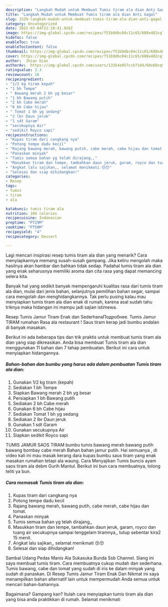 ```yaml
---
description: "Langkah Mudah untuk Membuat Tumis tiram ala dian Anti Gagal"
title: "Langkah Mudah untuk Membuat Tumis tiram ala dian Anti Gagal"
slug: 1529-langkah-mudah-untuk-membuat-tumis-tiram-ala-dian-anti-gagal
category: Uncategorized
date: 2022-03-04T22:10:41.926Z
image: https://img-global.cpcdn.com/recipes/f51b9dbc04c11c65/680x482cq70/tumis-tiram-ala-dian-foto-resep-utama.jpg
hideToc: false
enableToc: true
enableTocContent: false
thumbnail: https://img-global.cpcdn.com/recipes/f51b9dbc04c11c65/680x482cq70/tumis-tiram-ala-dian-foto-resep-utama.jpg
cover: https://img-global.cpcdn.com/recipes/f51b9dbc04c11c65/680x482cq70/tumis-tiram-ala-dian-foto-resep-utama.jpg
author:  Jhian Dian
authorAv:  https://img-global.cpcdn.com/users/13354a957ccb71d4/60x60cq50/avatar.jpg
ratingvalue: 3.3
reviewcount: 16
recipeingredient:
- "1/2 kg tiram kepah"
- "1 bh Tempe"
- " Bawang merah 2 bh yg besar"
- "1 bh Bawang putih"
- "2 bh Cabe merah"
- "6 bh Cabe hijau"
- " Tomat 1 bh yg sedang"
- "2 lbr Daun jeruk"
- "1 sdt Garam"
- "secukupnya Air"
- "sedikit Royco sapi"
recipeinstructions:
- "Kupas tiram dari cangkang nya"
- "Potong tempe dadu kecil"
- "Rajang bawang merah, bawang putih, cabe merah, cabe hijau dan tomat."
- "Panaskan minyak"
- "Tumis semua bahan yg telah dirajang,,"
- "Masukkan tiram dan tempe, tambahkan daun jeruk, garam, royco dan tuang air secukupnya sampai tenggelam tiramnya,, tutup sebentar kira2 15 menit."
- "Angkat lalu sajikan,, selamat menikmati 😚😚"
- "Selesai dan siap dihidangkan!"
categories:
- Resep
tags:
- tumis
- tiram
- ala

katakunci: tumis tiram ala 
nutrition: 104 calories
recipecuisine: Indonesian
preptime: "PT29M"
cooktime: "PT50M"
recipeyield: "4"
recipecategory: Dessert

---
```



Lagi mencari inspirasi resep tumis tiram ala dian yang menarik? Cara menyiapkannya memang susah-susah gampang. Jika keliru mengolah maka hasilnya akan hambar dan bahkan tidak sedap. Padahal tumis tiram ala dian yang enak seharusnya memiliki aroma dan cita rasa yang dapat memancing selera kita.


Banyak hal yang sedikit banyak mempengaruhi kualitas rasa dari tumis tiram ala dian, mulai dari jenis bahan, selanjutnya pemilihan bahan segar, sampai cara mengolah dan menghidangkannya. Tak perlu pusing kalau mau menyiapkan tumis tiram ala dian enak di rumah, karena asal sudah tahu triknya maka hidangan ini mampu jadi sajian istimewa.

Resep Tumis Jamur Tiram Enak dan SederhanaПодробнее. Tumis Jamur TIRAM rumahan Rasa ala restaurant ! Saus tiram kerap jadi bumbu andalan di banyak masakan.


Berikut ini ada beberapa tips dan trik praktis untuk membuat tumis tiram ala dian yang siap dikreasikan. Anda bisa membuat Tumis tiram ala dian menggunakan 11 bahan dan 7 tahap pembuatan. Berikut ini cara untuk menyiapkan hidangannya.

<!--inarticleads1-->

##### Bahan-bahan dan bumbu yang harus ada dalam pembuatan Tumis tiram ala dian:

1. Gunakan 1/2 kg tiram (kepah)
1. Sediakan 1 bh Tempe
1. Siapkan  Bawang merah 2 bh yg besar
1. Persiapkan 1 bh Bawang putih
1. Sediakan 2 bh Cabe merah
1. Gunakan 6 bh Cabe hijau
1. Sediakan  Tomat 1 bh yg sedang
1. Sediakan 2 lbr Daun jeruk
1. Gunakan 1 sdt Garam
1. Gunakan secukupnya Air
1. Siapkan sedikit Royco sapi


TUMIS JAMUR SAOS TIRAM bumbu tumis bawang merah bawang putih bawang bombay cabe merah Bahan bahan jamur putih. Hai semuanya , di video kali ini mau masak kerang dara kupas bumbu saus tiram yang enak masakan rumahan tetapi ala waung. Cara Menyajikan Tumis buncis ayam saos tiram ala debm Gurih Mantul. Berikut ini bun cara membuatnya, tolong teliti ya bun. 

<!--inarticleads2-->

##### Cara memasak Tumis tiram ala dian:

1. Kupas tiram dari cangkang nya
1. Potong tempe dadu kecil
1. Rajang bawang merah, bawang putih, cabe merah, cabe hijau dan tomat.
1. Panaskan minyak
1. Tumis semua bahan yg telah dirajang,,
1. Masukkan tiram dan tempe, tambahkan daun jeruk, garam, royco dan tuang air secukupnya sampai tenggelam tiramnya,, tutup sebentar kira2 15 menit.
1. Angkat lalu sajikan,, selamat menikmati 😚😚
1. Selesai dan siap dihidangkan!

Sambal Udang Pedas Manis Ala Sukasuka Bunda Ssb Channel. Siang ini saya membuat tumis tiram. Cara membuatnya cukup mudah dan sederhana. Tumis bawang, cabe dan tomat yang sudah di iris ke dalam minyak yang sudah di panaskan. Di Resep Tumis Jamur Tiram Enak Dan Nikmat ini saya menampilkan bahan alternatif lain untuk mempermudah Anda semua untuk mencari bahan-bahannya. 

Bagaimana? Gampang kan? Itulah cara menyiapkan tumis tiram ala dian yang bisa anda praktikkan di rumah. Selamat menikmati
